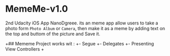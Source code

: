 # MemeMe-v1.0

2nd Udacity iOS App NanoDgreee.
its an meme app allow users to take a photo form `Photo Album` or `Camera`, 
then make it as a meme by adding text on the top and buttom of the picture and Save it.


+## Mememe Project works wit :
+- Segue
+- Delegates
+- Presenting View Controllers
+
